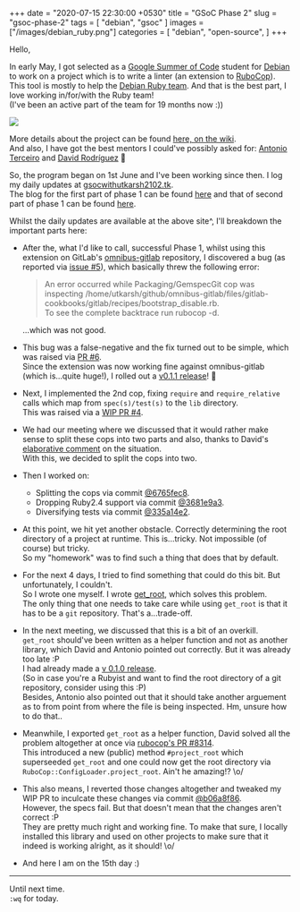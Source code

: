 +++
date = "2020-07-15 22:30:00 +0530"
title = "GSoC Phase 2"
slug = "gsoc-phase-2"
tags = [
    "debian",
    "gsoc"
]
images = ["/images/debian_ruby.png"]
categories = [
    "debian",
    "open-source",
]
+++

Hello,

In early May, I got selected as a [Google Summer of Code](https://summerofcode.withgoogle.com/)
student for [Debian](https://www.debian.org/) to work on a  project which is to write a linter
(an extension to [RuboCop](https://rubocop.org/)).  
This tool is mostly to help the [Debian Ruby team](https://wiki.debian.org/Teams/Ruby/).
And that is the best part, I love working in/for/with the Ruby team!  
(I've been an active part of the team for 19 months now :))

![](/images/debian_ruby.png#center)


More details about the project can be found [here, on the wiki](https://wiki.debian.org/SummerOfCode2020/Projects/#SummerOfCode2020.2FApprovedProjects.2FUpstreamDownstreamCooperationInRuby.Upstream.2FDownstream_cooperation_in_Ruby).  
And also, I have got the best mentors I could've possibly asked for: [Antonio Terceiro](https://github.com/terceiro)
and [David Rodríguez](https://github.com/deivid-rodriguez/) 💖


So, the program began on 1st June and I've been working since then. I log my daily updates at
[gsocwithutkarsh2102.tk](https://gsocwithutkarsh2102.tk/).  
The blog for the first part of phase 1 can be found [here](https://utkarsh2102.com/posts/gsoc-phase-1/)
and that of second part of phase 1 can be found [here](https://utkarsh2102.com/posts/foss-in-june-20/).

Whilst the daily updates are available at the above site^, I'll breakdown the important
parts here:

- After the, what I'd like to call, successful Phase 1, whilst using this extension on
  GitLab's [omnibus-gitlab](https://gitlab.com/gitlab-org/omnibus-gitlab/) repository,
  I discovered a bug (as reported via [issue #5](https://github.com/utkarsh2102/rubocop-packaging/issues/5)),
  which basically threw the following error:
  > An error occurred while Packaging/GemspecGit cop was inspecting
    /home/utkarsh/github/omnibus-gitlab/files/gitlab-cookbooks/gitlab/recipes/bootstrap_disable.rb.  
  > To see the complete backtrace run rubocop -d.

  ...which was not good.

- This bug was a false-negative and the fix turned out to be simple, which was raised via
  [PR #6](https://github.com/utkarsh2102/rubocop-packaging/pull/6).  
  Since the extension was now working fine against omnibus-gitlab (which is...quite huge!),
  I rolled out a [v0.1.1 release](https://github.com/utkarsh2102/rubocop-packaging/releases/tag/v0.1.1)! 🎉

- Next, I implemented the 2nd cop, fixing `require` and `require_relative` calls which map from
  `spec(s)/test(s)` to the `lib` directory.  
  This was raised via a [WIP PR #4](https://github.com/utkarsh2102/rubocop-packaging/pull/4).

- We had our meeting where we discussed that it would rather make sense to split these cops into
  two parts and also, thanks to David's [elaborative comment](https://github.com/utkarsh2102/rubocop-packaging/pull/4#issuecomment-648646511)
  on the situation.  
  With this, we decided to split the cops into two.

- Then I worked on:
  - Splitting the cops via commit [@6765fec8](https://github.com/utkarsh2102/rubocop-packaging/pull/4/commits/6765fec8bf3326dc0fb2f4647f06c1d91a861d55).
  - Dropping Ruby2.4 support via commit [@3681e9a3](https://github.com/utkarsh2102/rubocop-packaging/pull/4/commits/3681e9a3e178bc3eee081a4c98f7f68019b506c3).
  - Diversifying tests via commit [@335a14e2](https://github.com/utkarsh2102/rubocop-packaging/pull/4/commits/335a14e29deda41f8878ccd50abdd2a6beae8950).

- At this point, we hit yet another obstacle. Correctly determining the root directory of a project
  at runtime. This is...tricky. Not impossible (of course) but tricky.  
  So my "homework" was to find such a thing that does that by default.

- For the next 4 days, I tried to find something that could do this bit. But unfortunately, I
  couldn't.  
  So I wrote one myself. I wrote [get_root](https://github.com/utkarsh2102/get_root), which solves this
  problem.  
  The only thing that one needs to take care while using `get_root` is that it has to be a `git`
  repository. That's a...trade-off.

- In the next meeting, we discussed that this is a bit of an overkill. `get_root` should've been
  written as a helper function and not as another library, which David and Antonio pointed out
  correctly. But it was already too late :P  
  I had already made a [v 0.1.0 release](https://rubygems.org/gems/get_root).  
  (So in case you're a Rubyist and want to find the root directory of a git repository, consider using
  this :P)  
  Besides, Antonio also pointed out that it should take another arguement as to from point from where
  the file is being inspected. Hm, unsure how to do that..

- Meanwhile, I exported `get_root` as a helper function, David solved all the problem altogether at
  once via [rubocop's PR #8314](https://github.com/rubocop-hq/rubocop/pull/8314).  
  This introduced a new (public) method `#project_root` which superseeded `get_root` and one could
  now get the root directory via `RuboCop::ConfigLoader.project_root`. Ain't he amazing!? \o/

- This also means, I reverted those changes altogether and tweaked my WIP PR to inculcate these
  changes via commit [@b06a8f86](https://github.com/utkarsh2102/rubocop-packaging/pull/4/commits/b06a8f86836db03dd9d3f56dffab7daa6d09f7b9).  
  However, the specs fail. But that doesn't mean that the changes aren't correct :P  
  They are pretty much right and working fine. To make that sure, I locally installed this library
  and used on other projects to make sure that it indeed is working alright, as it should! \o/

- And here I am on the 15th day :)


---

Until next time.  
`:wq` for today.
